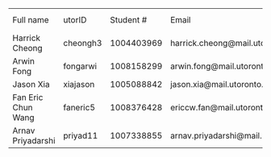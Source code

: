 <table>
  <tr>
   <td>Full name
   </td>
   <td>utorID
   </td>
   <td>Student #
   </td>
   <td>Email
   </td>
   <td>Best way to connect
   </td>
   <td>Slack username
   </td>
   <td>Emergency Contact Info
   </td>
  </tr>
  <tr>
   <td>Harrick Cheong
   </td>
   <td>cheongh3
   </td>
   <td>1004403969
   </td>
   <td>harrick.cheong@mail.utoronto.ca
   </td>
   <td>Slack/Email
   </td>
   <td>Harrick Cheong
   </td>
   <td>(647) 702-6278
   </td>
  </tr>
  <tr>
   <td>Arwin Fong
   </td>
   <td>fongarwi
   </td>
   <td>1008158299
   </td>
   <td>arwin.fong@mail.utoronto.ca
   </td>
   <td>Slack/Email
   </td>
   <td>Arwin Fong
   </td>
   <td>(647) 222-5557
   </td>
  </tr>
  <tr>
   <td>Jason Xia
   </td>
   <td>xiajason
   </td>
   <td>1005088842
   </td>
   <td>jason.xia@mail.utoronto.ca
   </td>
   <td>Slack/email
   </td>
   <td>Jason Xia
   </td>
   <td>(416) 574-0011
   </td>
  </tr>
  <tr>
   <td>Fan Eric Chun Wang
   </td>
   <td>faneric5
   </td>
   <td>1008376428
   </td>
   <td>ericcw.fan@mail.utoronto.ca
   </td>
   <td>Slack/Discord
   </td>
   <td>Eric Fan
   </td>
   <td> (437) 994-8617
   </td>
  </tr>
  <tr>
   <td>Arnav Priyadarshi
   </td>
   <td>priyad11
   </td>
   <td>1007338855
   </td>
   <td>arnav.priyadarshi@mail.utoronto.ca
   </td>
   <td>Slack/Discord
   </td>
   <td>Arnav Priyadarshi
   </td>
   <td>Discord: unanticipatedinflation#2404
   </td>
  </tr>
</table>